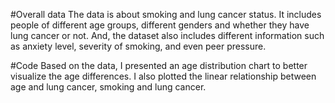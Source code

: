 #Overall data
The data is about smoking and lung cancer status. It includes people of different age groups, different genders and whether they have lung cancer or not. And, the dataset also includes different information such as anxiety level, severity of smoking, and even peer pressure.

#Code
Based on the data, I presented an age distribution chart to better visualize the age differences. I also plotted the linear relationship between age and lung cancer, smoking and lung cancer.
